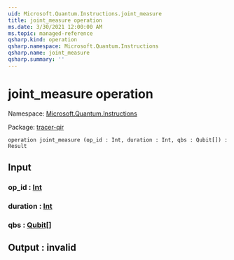 ```yaml
---
uid: Microsoft.Quantum.Instructions.joint_measure
title: joint_measure operation
ms.date: 3/30/2021 12:00:00 AM
ms.topic: managed-reference
qsharp.kind: operation
qsharp.namespace: Microsoft.Quantum.Instructions
qsharp.name: joint_measure
qsharp.summary: ''
---
```


# joint_measure operation

Namespace: [Microsoft.Quantum.Instructions](xref:Microsoft.Quantum.Instructions)

Package: [tracer-qir](https://nuget.org/packages/tracer-qir)




```qsharp
operation joint_measure (op_id : Int, duration : Int, qbs : Qubit[]) : Result
```


## Input

### op_id : [Int](xref:microsoft.quantum.lang-ref.int)




### duration : [Int](xref:microsoft.quantum.lang-ref.int)




### qbs : [Qubit](xref:microsoft.quantum.lang-ref.qubit)[]





## Output : __invalid<Result>__


